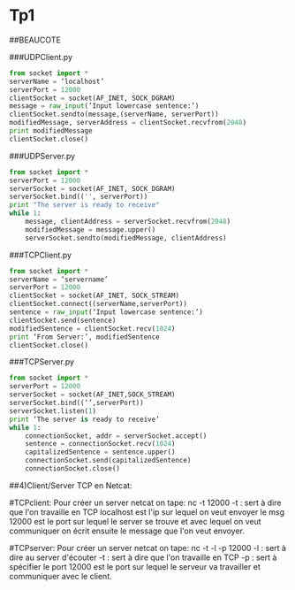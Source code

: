 # Tp1
##BEAUCOTE

###UDPClient.py

```python
from socket import *
serverName = ‘localhost’
serverPort = 12000
clientSocket = socket(AF_INET, SOCK_DGRAM)
message = raw_input(’Input lowercase sentence:’)
clientSocket.sendto(message,(serverName, serverPort))
modifiedMessage, serverAddress = clientSocket.recvfrom(2048)
print modifiedMessage
clientSocket.close()
```
###UDPServer.py

```python
from socket import *
serverPort = 12000
serverSocket = socket(AF_INET, SOCK_DGRAM)
serverSocket.bind(('', serverPort))
print "The server is ready to receive"
while 1:
	message, clientAddress = serverSocket.recvfrom(2048)
	modifiedMessage = message.upper()
	serverSocket.sendto(modifiedMessage, clientAddress)
  ```
  
###TCPClient.py
  
  ```python
  from socket import *
serverName = ’servername’
serverPort = 12000
clientSocket = socket(AF_INET, SOCK_STREAM)
clientSocket.connect((serverName,serverPort))
sentence = raw_input(‘Input lowercase sentence:’)
clientSocket.send(sentence)
modifiedSentence = clientSocket.recv(1024)
print ‘From Server:’, modifiedSentence
clientSocket.close()
```

###TCPServer.py

```python
from socket import *
serverPort = 12000
serverSocket = socket(AF_INET,SOCK_STREAM)
serverSocket.bind((‘’,serverPort))
serverSocket.listen(1)
print ‘The server is ready to receive’
while 1:
	connectionSocket, addr = serverSocket.accept()
	sentence = connectionSocket.recv(1024)
	capitalizedSentence = sentence.upper()
	connectionSocket.send(capitalizedSentence)
	connectionSocket.close()
  ```
##4)Client/Server TCP en Netcat: 

#TCPclient: Pour créer un server netcat on tape: nc -t 12000 
-t : sert à dire que l'on travaille en TCP localhost est l'ip sur lequel on veut envoyer le msg 12000 est le port sur lequel le server se trouve et avec lequel on veut communiquer on écrit ensuite le message que l'on veut envoyer.

#TCPserver: Pour créer un server netcat on tape: nc -t -l -p 12000
-l : sert à dire au server d'écouter
-t : sert à dire que l'on travaille en TCP
-p : sert à spécifier le port 12000 est le port sur lequel le serveur va travailler et communiquer avec le client.
